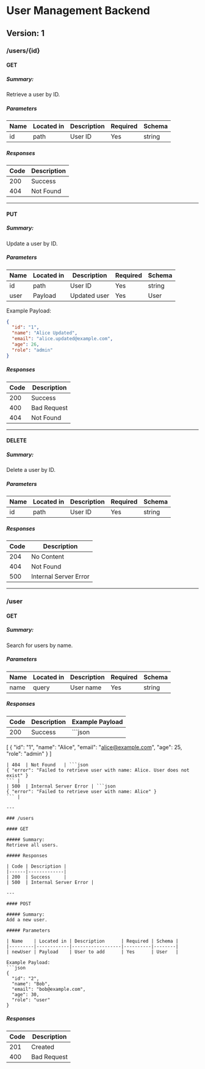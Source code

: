 # User Management Backend

## Version: 1

### /users/{id}

#### GET

##### Summary:
Retrieve a user by ID.

##### Parameters

| Name | Located in | Description | Required | Schema |
|------|------------|-------------|----------|--------|
| id   | path       | User ID     | Yes      | string |

##### Responses

| Code | Description |
|------|-------------|
| 200  | Success     |
| 404  | Not Found   |

---

#### PUT

##### Summary:
Update a user by ID.

##### Parameters

| Name | Located in | Description      | Required | Schema |
|------|------------|------------------|----------|--------|
| id   | path       | User ID          | Yes      | string |
| user | Payload    | Updated user     | Yes      | User   |

Example Payload:
```json
{
  "id": "1",
  "name": "Alice Updated",
  "email": "alice.updated@example.com",
  "age": 26,
  "role": "admin"
}
```

##### Responses

| Code | Description |
|------|-------------|
| 200  | Success     |
| 400  | Bad Request |
| 404  | Not Found   |

---

#### DELETE

##### Summary:
Delete a user by ID.

##### Parameters

| Name | Located in | Description | Required | Schema |
|------|------------|-------------|----------|--------|
| id   | path       | User ID     | Yes      | string |

##### Responses

| Code | Description |
|------|-------------|
| 204  | No Content  |
| 404  | Not Found   |
| 500  | Internal Server Error |

---

### /user

#### GET

##### Summary:
Search for users by name.

##### Parameters

| Name | Located in | Description   | Required | Schema |
|------|------------|---------------|----------|--------|
| name | query      | User name     | Yes      | string |

##### Responses

| Code | Description | Example Payload |
|------|-------------|----------------|
| 200  | Success     | ```json
[
  {
    "id": "1",
    "name": "Alice",
    "email": "alice@example.com",
    "age": 25,
    "role": "admin"
  }
]
``` |
| 404  | Not Found   | ```json
{ "error": "Failed to retrieve user with name: Alice. User does not exist" }
``` |
| 500  | Internal Server Error | ```json
{ "error": "Failed to retrieve user with name: Alice" }
``` |

---

### /users

#### GET

##### Summary:
Retrieve all users.

##### Responses

| Code | Description |
|------|-------------|
| 200  | Success     |
| 500  | Internal Server Error |

---

#### POST

##### Summary:
Add a new user.

##### Parameters

| Name    | Located in | Description      | Required | Schema |
|---------|------------|------------------|----------|--------|
| newUser | Payload    | User to add      | Yes      | User   |

Example Payload:
```json
{
  "id": "2",
  "name": "Bob",
  "email": "bob@example.com",
  "age": 30,
  "role": "user"
}
```

##### Responses

| Code | Description |
|------|-------------|
| 201  | Created     |
| 400  | Bad Request |
